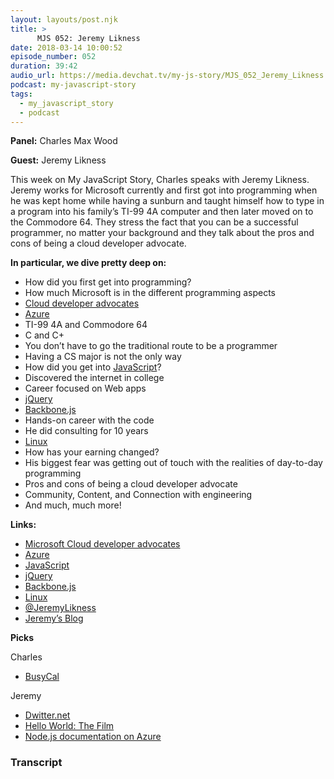 ```yaml
---
layout: layouts/post.njk
title: >
      MJS 052: Jeremy Likness
date: 2018-03-14 10:00:52
episode_number: 052
duration: 39:42
audio_url: https://media.devchat.tv/my-js-story/MJS_052_Jeremy_Likness.mp3
podcast: my-javascript-story
tags: 
  - my_javascript_story
  - podcast
---
```


 **Panel:** Charles Max Wood

**Guest:** Jeremy Likness

This week on My JavaScript Story, Charles speaks with Jeremy Likness. Jeremy works for Microsoft currently and first got into programming when he was kept home while having a sunburn and taught himself how to type in a program into his family’s TI-99 4A computer and then later moved on to the Commodore 64. They stress the fact that you can be a successful programmer, no matter your background and they talk about the pros and cons of being a cloud developer advocate.

**In particular, we dive pretty deep on:**

- How did you first get into programming?
- How much Microsoft is in the different programming aspects
- [Cloud developer advocates](https://developer.microsoft.com/en-us/advocates/index.html)
- [Azure](https://azure.microsoft.com/en-us/)
- TI-99 4A and Commodore 64
- C and C+
- You don’t have to go the traditional route to be a programmer
- Having a CS major is not the only way
- How did you get into [JavaScript](https://www.javascript.com/)?
- Discovered the internet in college
- Career focused on Web apps
- [jQuery](https://jquery.com/)
- [Backbone.js](http://backbonejs.org/)
- Hands-on career with the code
- He did consulting for 10 years
- [Linux](https://www.linux.org/)
- How has your earning changed?
- His biggest fear was getting out of touch with the realities of day-to-day programming
- Pros and cons of being a cloud developer advocate
- Community, Content, and Connection with engineering
- And much, much more!

**Links:**

- [Microsoft Cloud developer advocates](https://developer.microsoft.com/en-us/advocates/index.html)
- [Azure](https://azure.microsoft.com/en-us/)
- [JavaScript](https://www.javascript.com/)
- [jQuery](https://jquery.com/)
- [Backbone.js](http://backbonejs.org/)
- [Linux](https://www.linux.org/)
- [@JeremyLikness](https://twitter.com/jeremylikness?ref_src=twsrc%255Egoogle%257Ctwcamp%255Eserp%257Ctwgr%255Eauthor)
- [Jeremy’s Blog](https://blog.jeremylikness.com/?gi=550b53de52c9)

**Picks**

Charles

- [BusyCal](https://www.busymac.com/busycal/')

Jeremy

- [Dwitter.net](https://www.dwitter.net/)
- [Hello World: The Film](http://helloworldfilm.com/)
- [Node.js documentation on Azure](https://docs.microsoft.com/en-us/javascript/azure/?view=azure-node-latest&WT.mc_id=connect-c9-jopapa&viewFallbackFrom=azure-node-2.2.0)


### Transcript


